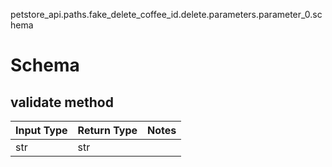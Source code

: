 petstore_api.paths.fake_delete_coffee_id.delete.parameters.parameter_0.schema
# Schema

## validate method
Input Type | Return Type | Notes
------------ | ------------- | -------------
str | str |
